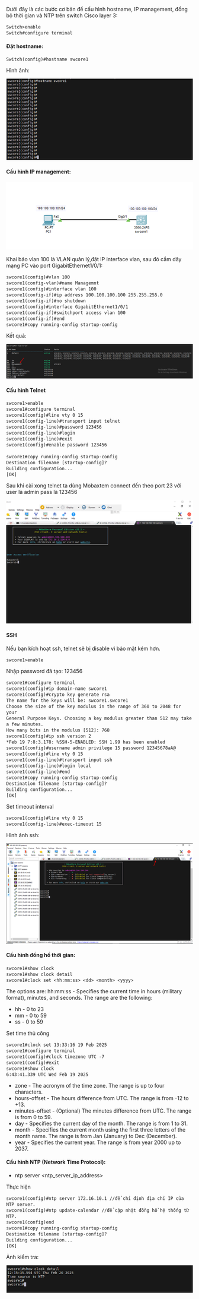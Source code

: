 Dưới đây là các bước cơ bản để cấu hình hostname, IP management, đồng bộ thời gian và NTP trên switch Cisco layer 3:

    Switch>enable
    Switch#configure terminal

#### Đặt hostname:

    Switch(config)#hostname swcore1

  Hình ảnh:

  <img src="Basicnetworkimages/35.png">

#### Cấu hình IP management:

  <img src="Basicnetworkimages/36.png">

  Khai báo vlan 100 là VLAN quản lý,đặt IP interface vlan, sau đó cắm dây mạng PC vào port GigabitEthernet1/0/1:  
    
    swcore1(config)#vlan 100
    swcore1(config-vlan)#name Managemnt  
    swcore1(config)#interface vlan 100
    swcore1(config-if)#ip address 100.100.100.100 255.255.255.0
    swcore1(config-if)#no shutdown 
    swcore1(config)#interface GigabitEthernet1/0/1
    swcore1(config-if)#switchport access vlan 100
    swcore1(config-if)#end
    swcore1#copy running-config startup-config 

  Kết quả:

  <img src="Basicnetworkimages/56.png">

#### Cấu hình Telnet

    swcore1>enable
    swcore1#configure terminal
    swcore1(config)#line vty 0 15
    swcore1(config-line)#transport input telnet
    swcore1(config-line)#password 123456
    swcore1(config-line)#login
    swcore1(config-line)#exit
    swcore1(config)#enable password 123456

    swcore1#copy running-config startup-config 
    Destination filename [startup-config]? 
    Building configuration...
    [OK]

  Sau khi cài xong telnet ta dùng Mobaxtem connect đến theo port 23 với user là admin pass là 123456

  <img src="Basicnetworkimages/33.png">

#### SSH
  Nếu bạn kích hoạt ssh, telnet sẽ bị disable vì bảo mật kém hơn.

    swcore1>enable

  Nhập password đã tạo: 123456

    swcore1#configure terminal
    swcore1(config)#ip domain-name swcore1
    swcore1(config)#crypto key generate rsa
    The name for the keys will be: swcore1.swcore1
    Choose the size of the key modulus in the range of 360 to 2048 for your
    General Purpose Keys. Choosing a key modulus greater than 512 may take
    a few minutes.
    How many bits in the modulus [512]: 768
    swcore1(config)#ip ssh version 2
    *Feb 19 7:8:3.178: %SSH-5-ENABLED: SSH 1.99 has been enabled
    swcore1(config)#username admin privilege 15 password 12345678aA@
    swcore1(config)#line vty 0 15
    swcore1(config-line)#transport input ssh
    swcore1(config-line)#login local
    swcore1(config-line)#end
    swcore1#copy running-config startup-config 
    Destination filename [startup-config]? 
    Building configuration...
    [OK]

   Set timeout interval

    swcore1(config)#line vty 0 15
    swcore1(config-line)#exec-timeout 15

  Hình ảnh ssh:

  <img src="Basicnetworkimages/34.png">
    
#### Cấu hình đồng hồ thời gian:

    swcore1#show clock
    swcore1#show clock detail
    swcore1#clock set <hh:mm:ss> <dd> <month> <yyyy>

  The options are:
  hh:mm:ss - Specifies the current time in hours (military format), minutes, and seconds. The range are the following:
  + hh - 0 to 23
  + mm - 0 to 59
  + ss - 0 to 59

   Set time thủ công

    swcore1#clock set 13:33:16 19 Feb 2025
    swcore1#configure terminal
    swcore1(config)#clock timezone UTC -7
    swcore1(config)#exit
    swcore1#show clock
    6:43:41.339 UTC Wed Feb 19 2025

  + zone - The acronym of the time zone. The range is up to four characters.
  + hours-offset - The hours difference from UTC. The range is from -12 to +13.
  + minutes-offset - (Optional) The minutes difference from UTC. The range is from 0 to 59.
  + day - Specifies the current day of the month. The range is from 1 to 31.
  + month - Specifies the current month using the first three letters of the month name. The range is from Jan (January) to Dec (December).
  + year - Specifies the current year. The range is from year 2000 up to 2037.

#### Cấu hình NTP (Network Time Protocol):

  + ntp server <ntp_server_ip_address>

  Thực hiện

    swcore1(config)#ntp server 172.16.10.1 //để chỉ định địa chỉ IP của NTP server.
    swcore1(config)#ntp update-calendar //để cập nhật đồng hồ hệ thống từ NTP.
    swcore1(config)end
    swcore1#copy running-config startup-config 
    Destination filename [startup-config]? 
    Building configuration...
    [OK]

  Ảnh kiểm tra:

  <img src="Basicnetworkimages/39.png">

